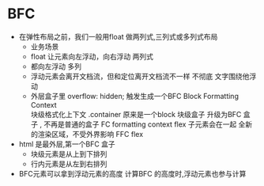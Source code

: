 # BFC 

- 在弹性布局之前，我们一般用float 做两列式,三列式或多列式布局 
  - 业务场景 
  - float 让元素向左浮动，向右浮动 两列式
  - 都向左浮动 多列 
  - 浮动元素会离开文档流，但和定位离开文档流不一样 不彻底 
    文字围绕他浮动 
  - 外层盒子里  overflow: hidden; 
    触发生成一个BFC Block Formatting Context  
    块级格式化上下文
    .container 原来是一个block 块级盒子
    升级为BFC 盒子 ,  不再是普通的盒子 
    FC formatting context
    flex 子元素会在一起
    全新的渲染区域，不受外界影响 
    FFC flex 
- html 是最外层,第一个BFC 盒子
  - 块级元素是从上到下排列
  - 行内元素是从左到右排列
- BFC元素可以拿到浮动元素的高度
  计算BFC 的高度时,浮动元素也参与计算
  
  